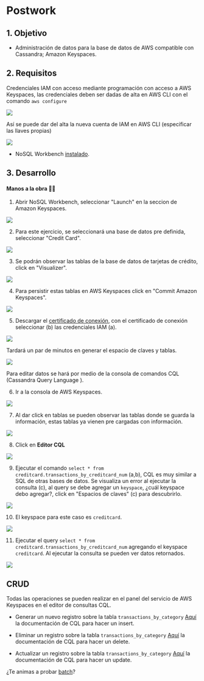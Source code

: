 # Postwork 

## 1. Objetivo 
- Administración de datos para la base de datos de AWS compatible con Cassandra; Amazon Keyspaces.

## 2. Requisitos
Credenciales IAM con acceso mediante programación con acceso a AWS Keyspaces, las credenciales deben ser dadas de alta en AWS CLI con el comando `aws configure`

<img src="img/ej2-iam-role-02.png"></img>

Así se puede dar del alta la nueva cuenta de IAM en AWS CLI (especificar las llaves propias)

<img src="img/ej2-new-configure-profile-in-aws-keyspaces.png"></img>

- NoSQL Workbench [instalado](https://docs.aws.amazon.com/amazondynamodb/latest/developerguide/workbench.settingup.html).

## 3. Desarrollo 

#### Manos a la obra 👩‍💻

1. Abrir NoSQL Workbench, seleccionar "Launch" en la seccion de Amazon Keyspaces.

<img src="img/ej2-open-nosql-workbench.png"></img>

2. Para este ejercicio, se seleccionará una base de datos pre definida, seleccionar "Credit Card".

<img src="img/ej2-select-credit-card.png"></img>

3. Se podrán observar las tablas de la base de datos de tarjetas de crédito, click en "Visualizer".

<img src="img/ej2-select-visualizer-01.png"></img>

4. Para persistir estas tablas en AWS Keyspaces click en "Commit Amazon Keyspaces".

<img src="img/ej2-commit-keyspaces.png"></img>

5. Descargar el [certificado de conexión](https://www.amazontrust.com/repository/AmazonRootCA1.pem), con el certificado de conexión seleccionar (b) las credenciales IAM (a).

<img src="img/ej2-set-credentials-to-commit.png"></img>

Tardará un par de minutos en generar el espacio de claves y tablas.

<img src="img/ej2-creating-keyspace-and-tables.png"></img>

Para editar datos se hará por medio de la consola de comandos CQL (Cassandra Query Language ).

6. Ir a la consola de AWS Keyspaces.

<img src="img/ej2-access-to-keyspaces.png"></img>

7. Al dar click en tablas se pueden observar las tablas donde se guarda la información, estas tablas ya vienen pre cargadas con información.

<img src="img/ej2-view-tables-keyspaces.png">

8. Click en **Editor CQL**


<img src="img/2.png">


9. Ejecutar el comando `select * from creditcard.transactions_by_creditcard_num` (a,b), CQL es muy similar a SQL de otras bases de datos. Se visualiza un error al ejecutar la consulta (c), al query se debe agregar un `keyspace`, ¿cuál keyspace debo agregar?, click en "Espacios de claves" (c) para descubrirlo.

<img src="img/ej2-execution-select-failed.png"></img>

10. El keyspace para este caso es `creditcard`.

<img src="img/ej2-view-keyspaces.png"></img>

11. Ejecutar el query `select * from creditcard.transactions_by_creditcard_num` agregando el keyspace `creditcard`. Al ejecutar la consulta se pueden ver datos retornados.

<img src="img/ej2-select-data-from-keyspaces-01.png"></img>

## CRUD

Todas las operaciones se pueden realizar en el panel del servicio de AWS Keyspaces en el editor de consultas CQL.

* Generar un nuevo registro sobre la tabla `transactions_by_category`
[Aquí](https://cassandra.apache.org/doc/latest/cql/dml.html#insert) la documentación de CQL para hacer un insert.

* Eliminar un registro sobre la tabla `transactions_by_category`
[Aquí](https://cassandra.apache.org/doc/latest/cql/dml.html#delete) la documentación de CQL para hacer un delete.

* Actualizar un registro sobre la tabla `transactions_by_category`
[Aquí](https://cassandra.apache.org/doc/latest/cql/dml.html#update) la documentación de CQL para hacer un update.

¿Te animas a probar [batch](https://cassandra.apache.org/doc/latest/cql/dml.html#batch)?